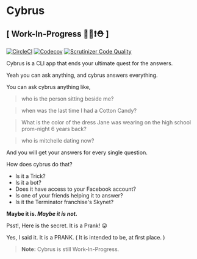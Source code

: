# Cybrus

## [ Work-In-Progress 👨‍💻❗⛑ ]

[![CircleCI](https://img.shields.io/circleci/project/github/VamshiKrishnaAlladi/cybrus.svg?style=flat&label=CircleCI%20build)](https://circleci.com/gh/VamshiKrishnaAlladi/cybrus)
[![Codecov](https://img.shields.io/codecov/c/github/VamshiKrishnaAlladi/cybrus/development.svg?style=flat&label=Codecov%20coverage)](https://codecov.io/gh/VamshiKrishnaAlladi/cybrus)
[![Scrutinizer Code Quality](https://img.shields.io/scrutinizer/g/VamshiKrishnaAlladi/cybrus.svg?label=Scrutinizer%20Code%20Quality)](https://scrutinizer-ci.com/g/VamshiKrishnaAlladi/cybrus/?branch=development)

Cybrus is a CLI app that ends your ultimate quest for the answers.

Yeah you can ask anything, and cybrus answers everything.

You can ask cybrus anything like,

> who is the person sitting beside me?

> when was the last time I had a Cotton Candy?

> What is the color of the dress Jane was wearing on the high school prom-night 6 years back?

> who is mitchelle dating now?

And you will get your answers for every single question.

How does cybrus do that?

- Is it a Trick?
- Is it a bot?
- Does it have access to your Facebook account?
- Is one of your friends helping it to answer?
- Is it the Terminator franchise's Skynet?

**Maybe it is. _Maybe it is not._**

Psst!, Here is the secret. It is a Prank! 😜

Yes, I said it. It is a PRANK. ( It is intended to be, at first place. )

> **Note:** Cybrus is still Work-In-Progress.